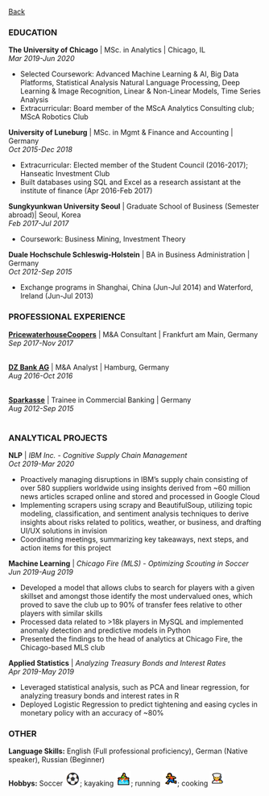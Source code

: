 [Back](/index.md)

### EDUCATION

**The University of Chicago** | MSc. in Analytics | Chicago, IL<br/>
*Mar 2019-Jun 2020*
* Selected Coursework: Advanced Machine Learning & AI, Big Data Platforms, Statistical Analysis  Natural Language Processing, Deep Learning & Image Recognition, Linear & Non-Linear Models, Time Series Analysis 
* Extracurricular: Board member of the MScA Analytics Consulting club; MScA Robotics Club 

**University of Luneburg** | MSc. in Mgmt & Finance and Accounting | Germany<br/>
*Oct 2015-Dec 2018*
* Extracurricular: Elected member of the Student Council (2016-2017); Hanseatic Investment Club 
* Built databases using SQL and Excel as a research assistant at the institute of finance (Apr 2016-Feb 2017) 

**Sungkyunkwan University Seoul** | Graduate School of Business (Semester abroad)| Seoul, Korea<br/>
*Feb 2017-Jul 2017*
* Coursework: Business Mining, Investment Theory 

**Duale Hochschule Schleswig-Holstein** | BA in Business Administration | Germany<br/>
*Oct 2012-Sep 2015*
* Exchange programs in Shanghai, China (Jun-Jul 2014) and Waterford, Ireland (Jun-Jul 2013)

### PROFESSIONAL EXPERIENCE

**[PricewaterhouseCoopers](https://www.pwc.com/)** | M&A Consultant | Frankfurt am Main, Germany<br/>
*Sep 2017-Nov 2017*<br><br>

**[DZ Bank AG](https://www.dzbank.com/)** | M&A Analyst | Hamburg, Germany<br/>
*Aug 2016-Oct 2016*<br><br>

**[Sparkasse](https://www.sparkasse.de/)** | Trainee in Commercial Banking | Germany<br/>
*Aug 2012-Sep 2015*<br><br>

### ANALYTICAL PROJECTS

**NLP** | *IBM Inc. - Cognitive Supply Chain Management*<br/>
*Oct 2019-Mar 2020*
* Proactively managing disruptions in IBM’s supply chain consisting of over 580 suppliers worldwide using insights derived from ~60 million news articles scraped online and stored and processed in Google Cloud 
* Implementing scrapers using scrapy and BeautifulSoup, utilizing topic modeling, classification, and sentiment analysis techniques to derive insights about risks related to politics, weather, or business, and drafting UI/UX solutions in invision 
* Coordinating meetings, summarizing key takeaways, next steps, and action items for this project

**Machine Learning** | *Chicago Fire (MLS) - Optimizing Scouting in Soccer*<br/>
*Jun 2019-Aug 2019*
* Developed a model that allows clubs to search for players with a given skillset and amongst those identify the most undervalued ones, which proved to save the club up to 90% of transfer fees relative to other players with similar skills 
* Processed data related to >18k players in MySQL and implemented anomaly detection and predictive models in Python 
* Presented the findings to the head of analytics at Chicago Fire, the Chicago-based MLS club

**Applied Statistics** | *Analyzing Treasury Bonds and Interest Rates*<br/>
*Apr 2019-May 2019*
* Leveraged statistical analysis, such as PCA and linear regression, for analyzing treasury bonds and interest rates in R 
* Deployed Logistic Regression to predict tightening and easing cycles in monetary policy with an accuracy of ~80% 

### OTHER

**Language Skills:** English (Full professional proficiency), German (Native speaker), Russian (Beginner)

**Hobbys:** Soccer <img src="images/soccer_emoji.PNG?raw=true" width="30" height="30"/>; kayaking <img src="images/kayak_emoji.PNG?raw=true" width="30" height="30"/>; running <img src="images/running_emoji.PNG?raw=true" width="30" height="30"/>; cooking <img src="images/cooking_emoji.PNG?raw=true" width="30" height="30"/>

<!-- ### Footer

Last updated: February 2020 -->

